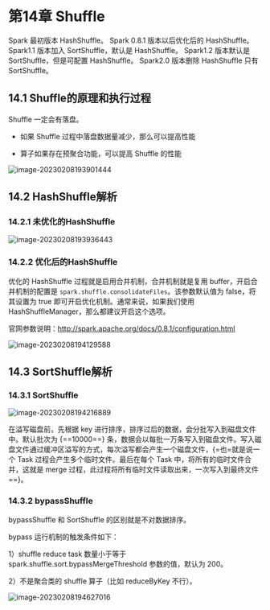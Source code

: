 # 第14章 Shuffle

Spark 最初版本 HashShuffle。
Spark 0.8.1 版本以后优化后的 HashShuffle。
Spark1.1 版本加入 SortShuffle，默认是 HashShuffle。
Spark1.2 版本默认是 SortShuffle，但是可配置 HashShuffle。
Spark2.0 版本删除 HashShuffle 只有 SortShuffle。

## 14.1 Shuffle的原理和执行过程

Shuffle 一定会有落盘。

- 如果 Shuffle 过程中落盘数据量减少，那么可以提高性能

- 算子如果存在预聚合功能，可以提高 Shuffle 的性能

![image-20230208193901444](https://cos.gump.cloud/uPic/image-20230208193901444.png)

## 14.2 HashShuffle解析

### 14.2.1 未优化的HashShuffle

![image-20230208193936443](https://cos.gump.cloud/uPic/image-20230208193936443.png)

### 14.2.2 优化后的HashShuffle

优化的 HashShuffle 过程就是启用合并机制，合并机制就是复用 buffer，开启合并机制的配置是 `spark.shuffle.consolidateFiles`。该参数默认值为 false，将其设置为 true 即可开启优化机制。通常来说，如果我们使用 HashShuffleManager，那么都建议开启这个选项。

官网参数说明：http://spark.apache.org/docs/0.8.1/configuration.html

![image-20230208194129588](https://cos.gump.cloud/uPic/image-20230208194129588.png)

## 14.3 SortShuffle解析

### 14.3.1 SortShuffle

![image-20230208194216889](https://cos.gump.cloud/uPic/image-20230208194216889.png)

在溢写磁盘前，先根据 key 进行排序，排序过后的数据，会分批写入到磁盘文件中。默认批次为 {==10000==} 条，数据会以每批一万条写入到磁盘文件。写入磁盘文件通过缓冲区溢写的方式，每次溢写都会产生一个磁盘文件，{=也=就是说一个 Task 过程会产生多个临时文件。最后在每个 Task 中，将所有的临时文件合并，这就是 merge 过程，此过程将所有临时文件读取出来，一次写入到最终文件==}。

### 14.3.2 bypassShuffle

bypassShuffle 和 SortShuffle 的区别就是不对数据排序。

bypass 运行机制的触发条件如下：

1）shuffle reduce task 数量小于等于 spark.shuffle.sort.bypassMergeThreshold 参数的值，默认为 200。

2）不是聚合类的 shuffle 算子（比如 reduceByKey 不行）。

![image-20230208194627016](https://cos.gump.cloud/uPic/image-20230208194627016.png)